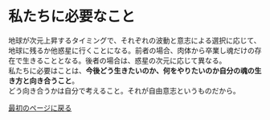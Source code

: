 # 私たちに必要なこと
地球が次元上昇するタイミングで、それぞれの波動と意志による選択に応じて、地球に残るか他惑星に行くことになる。前者の場合、肉体から卒業し魂だけの存在で生きることとなる。後者の場合は、惑星の次元に応じて異なる。<br>
私たちに必要はことは、**今後どう生きたいのか、何をやりたいのか自分の魂の生き方と向き合うこと**。<br>
どう向き合うかは自分で考えること。それが自由意志というものだから。

[最初のページに戻る](../README.md)